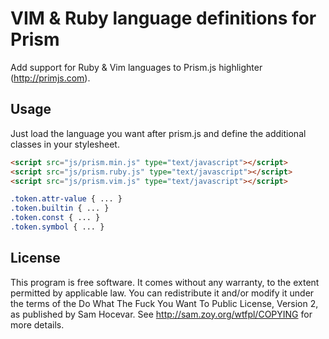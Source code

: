 # VIM & Ruby language definitions for Prism

Add support for Ruby & Vim languages to Prism.js highlighter (http://primjs.com).

## Usage

Just load the language you want after prism.js and define the additional classes in your stylesheet.

```html
<script src="js/prism.min.js" type="text/javascript"></script>
<script src="js/prism.ruby.js" type="text/javascript"></script>
<script src="js/prism.vim.js" type="text/javascript"></script>
```

```css
.token.attr-value { ... }
.token.builtin { ... }
.token.const { ... }
.token.symbol { ... }
```

## License

This program is free software. It comes without any warranty, to
the extent permitted by applicable law. You can redistribute it
and/or modify it under the terms of the Do What The Fuck You Want
To Public License, Version 2, as published by Sam Hocevar. See
http://sam.zoy.org/wtfpl/COPYING for more details.
